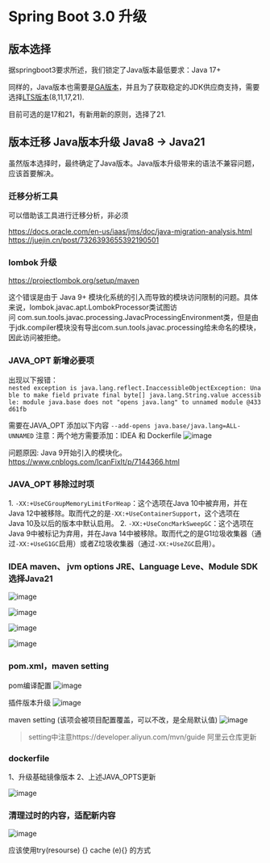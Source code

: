 # Spring Boot 3.0 升级

## 版本选择
据springboot3要求所述，我们锁定了Java版本最低要求：Java 17+

同样的，Java版本也需要是[GA版本](https://openjdk.org/projects/jdk/)，并且为了获取稳定的JDK供应商支持，需要选择[LTS版本](https://www.oracle.com/java/technologies/java-se-support-roadmap.html)(8,11,17,21).

目前可选的是17和21，有新用新的原则，选择了21.

## 版本迁移  Java版本升级 Java8 -> Java21
虽然版本选择时，最终确定了Java版本。Java版本升级带来的语法不兼容问题，应该首要解决。

### 迁移分析工具
可以借助该工具进行迁移分析，非必须

 https://docs.oracle.com/en-us/iaas/jms/doc/java-migration-analysis.html
 https://juejin.cn/post/7326393655392190501
 
### lombok 升级
https://projectlombok.org/setup/maven

这个错误是由于 Java 9+ 模块化系统的引入而导致的模块访问限制的问题。具体来说，lombok.javac.apt.LombokProcessor类试图访问 com.sun.tools.javac.processing.JavacProcessingEnvironment类，但是由于jdk.compiler模块没有导出com.sun.tools.javac.processing给未命名的模块，因此访问被拒绝。

### JAVA_OPT 新增必要项
出现以下报错：
`
nested exception is java.lang.reflect.InaccessibleObjectException: Unable to make field private final byte[] java.lang.String.value accessible: module java.base does not "opens java.lang" to unnamed module @433d61fb
`

需要在JAVA_OPT 添加以下内容
`--add-opens java.base/java.lang=ALL-UNNAMED`
注意：两个地方需要添加：IDEA 和 Dockerfile
![image](https://github.com/open-irdc/SpringBoot3-And-SpringCloud3-In-Action/assets/22070982/2fcdf66a-8b35-4fe5-9d0e-8224ded2d582)

问题原因: Java 9开始引入的模块化。https://www.cnblogs.com/IcanFixIt/p/7144366.html

### JAVA_OPT 移除过时项
 1. `-XX:+UseCGroupMemoryLimitForHeap`：这个选项在Java 10中被弃用，并在Java 12中被移除。取而代之的是`-XX:+UseContainerSupport`，这个选项在Java 10及以后的版本中默认启用。
 2. `-XX:+UseConcMarkSweepGC`：这个选项在Java 9中被标记为弃用，并在Java 14中被移除。取而代之的是G1垃圾收集器（通过`-XX:+UseG1GC`启用）或者Z垃圾收集器（通过`-XX:+UseZGC`启用）。

### IDEA maven、 jvm options JRE、Language Leve、Module SDK 选择Java21
![image](https://github.com/open-irdc/SpringBoot3-And-SpringCloud3-In-Action/assets/22070982/47011736-d3c3-4955-894f-c912c338d573)

![image](https://github.com/open-irdc/SpringBoot3-And-SpringCloud3-In-Action/assets/22070982/33f22003-60d5-4aca-b90b-a0d99f2bf3a5)

![image](https://github.com/open-irdc/SpringBoot3-And-SpringCloud3-In-Action/assets/22070982/5cd95859-35f6-433f-8beb-8b945967f5c9)

![image](https://github.com/open-irdc/SpringBoot3-And-SpringCloud3-In-Action/assets/22070982/33dd8a45-79cf-41c9-8031-7b8c6a230647)

### pom.xml，maven setting
pom编译配置
![image](https://github.com/open-irdc/SpringBoot3-And-SpringCloud3-In-Action/assets/22070982/745d5a8f-6e15-47da-8c3f-c017f8ccc88d)

插件版本升级
![image](https://github.com/open-irdc/SpringBoot3-And-SpringCloud3-In-Action/assets/22070982/db17c19d-d503-4627-aa5f-f02f8ce648a5)

maven setting (该项会被项目配置覆盖，可以不改，是全局默认值)
![image](https://github.com/open-irdc/SpringBoot3-And-SpringCloud3-In-Action/assets/22070982/63a4719f-c988-4a36-b641-8e4d8303d6f7)

> setting中注意https://developer.aliyun.com/mvn/guide 阿里云仓库更新

### dockerfile
1、升级基础镜像版本
2、上述JAVA_OPTS更新

![image](https://github.com/open-irdc/SpringBoot3-And-SpringCloud3-In-Action/assets/22070982/df5f01fc-ad8e-47d7-9b19-2fa277030ee1)

### 清理过时的内容，适配新内容
![image](https://github.com/open-irdc/SpringBoot3-And-SpringCloud3-In-Action/assets/22070982/e342d6e5-ffa8-4750-be61-6fe322a51602)

应该使用try(resourse) {} cache (e){} 的方式
